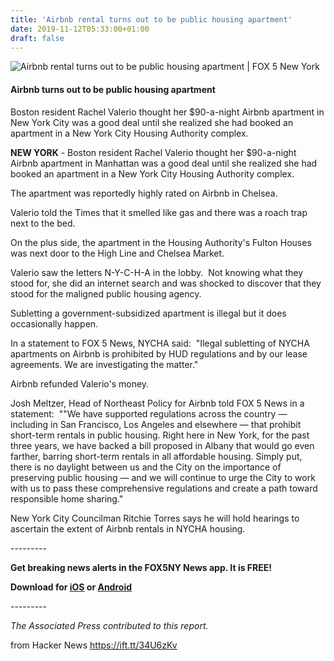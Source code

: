 ```yaml
---
title: 'Airbnb rental turns out to be public housing apartment'
date: 2019-11-12T05:33:00+01:00
draft: false
---
```


![](https://images.foxtv.com/static.fox5ny.com/www.fox5ny.com/content/uploads/2019/11/724/407/41679C39C278477095B18746E403F761.jpg?ve=1&tl=1 "Airbnb rental turns out to be public housing apartment | FOX 5 New York")  

#### Airbnb turns out to be public housing apartment

Boston resident Rachel Valerio thought her $90-a-night Airbnb apartment in New York City was a good deal until she realized she had booked an apartment in a New York City Housing Authority complex.

**NEW YORK** - Boston resident Rachel Valerio thought her $90-a-night Airbnb apartment in Manhattan was a good deal until she realized she had booked an apartment in a New York City Housing Authority complex.

The apartment was reportedly highly rated on Airbnb in Chelsea.

Valerio told the Times that it smelled like gas and there was a roach trap next to the bed.

On the plus side, the apartment in the Housing Authority's Fulton Houses was next door to the High Line and Chelsea Market.

Valerio saw the letters N-Y-C-H-A in the lobby.  Not knowing what they stood for, she did an internet search and was shocked to discover that they stood for the maligned public housing agency.

Subletting a government-subsidized apartment is illegal but it does occasionally happen.

In a statement to FOX 5 News, NYCHA said:  "Ilegal subletting of NYCHA apartments on Airbnb is prohibited by HUD regulations and by our lease agreements. We are investigating the matter."

Airbnb refunded Valerio's money.

Josh Meltzer, Head of Northeast Policy for Airbnb told FOX 5 News in a statement:  ""We have supported regulations across the country — including in San Francisco, Los Angeles and elsewhere — that prohibit short-term rentals in public housing. Right here in New York, for the past three years, we have backed a bill proposed in Albany that would go even farther, barring short-term rentals in all affordable housing. Simply put, there is no daylight between us and the City on the importance of preserving public housing — and we will continue to urge the City to work with us to pass these comprehensive regulations and create a path toward responsible home sharing."

New York City Councilman Ritchie Torres says he will hold hearings to ascertain the extent of Airbnb rentals in NYCHA housing.

\---------

**Get breaking news alerts in the FOX5NY News app. It is FREE!**

**Download for [iOS](https://apps.apple.com/us/app/fox5ny/id334141111) or [Android](https://www.fox5ny.com/news/Android%20https://play.google.com/store/apps/details?id=com.fox.droid.foxwnyw&hl=en_US)**

\---------

_The Associated Press contributed to this report._

  
  
from Hacker News https://ift.tt/34U6zKv